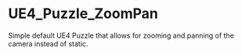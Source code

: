 # UE4_Puzzle_ZoomPan
Simple default UE4 Puzzle that allows for zooming and panning of the camera instead of static.
